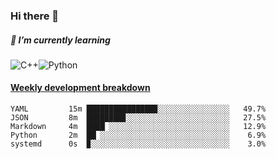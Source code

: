 ### Hi there 👋

##### 🌱 I’m currently learning

![C++](https://img.shields.io/badge/-C++-00599C?style=flat-square&logo=c)![Python](https://img.shields.io/badge/-Python-black?style=flat-square&logo=Python)


<!-- waka-box start -->
#### <a href="https://gist.github.com/bf274261b4c8553e17fc709dfc3cfa97" target="_blank">Weekly development breakdown</a>
```text
YAML      	 15m ███████████████▉░░░░░░░░░░░░░░░░   49.7% 
JSON      	 8m  ████████▊░░░░░░░░░░░░░░░░░░░░░░░   27.5% 
Markdown  	 4m  ████▏░░░░░░░░░░░░░░░░░░░░░░░░░░░   12.9% 
Python    	 2m  ██▏░░░░░░░░░░░░░░░░░░░░░░░░░░░░░    6.9% 
systemd   	 0s  ▉░░░░░░░░░░░░░░░░░░░░░░░░░░░░░░░    3.0% 
```
<!-- Powered by https://github.com/YouEclipse/waka-box-go . -->
<!-- waka-box end -->



<!--
**KomoreKalu/KomoreKalu** is a ✨ _special_ ✨ repository because its `README.md` (this file) appears on your GitHub profile.

Here are some ideas to get you started:

- 🔭 I’m currently working on ...
- 🌱 I’m currently learning ...
- 👯 I’m looking to collaborate on ...
- 🤔 I’m looking for help with ...
- 💬 Ask me about ...
- 📫 How to reach me: ...
- 😄 Pronouns: ...
- ⚡ Fun fact: ...
-->
